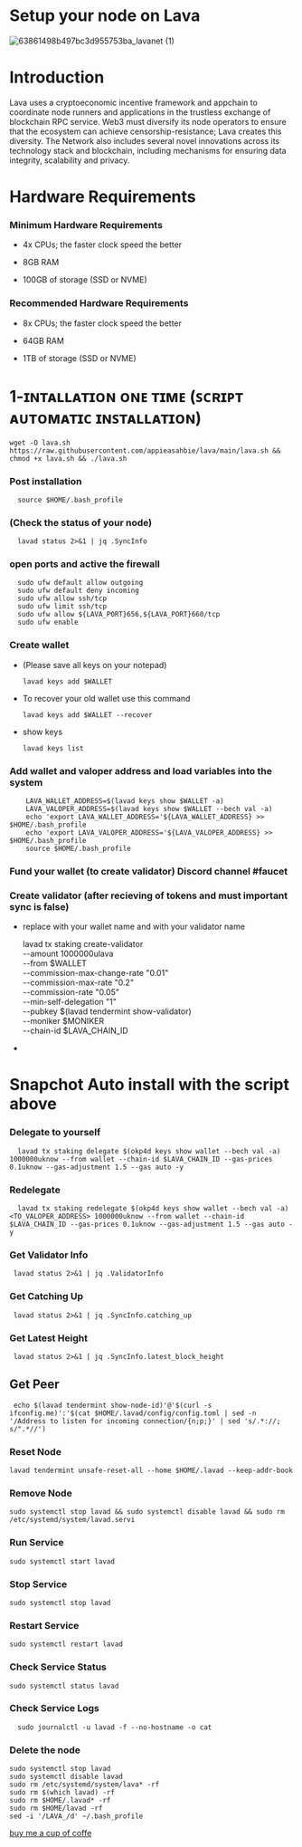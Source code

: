 # Setup your node on Lava


![63861498b497bc3d955753ba_lavanet (1)](https://user-images.githubusercontent.com/108979536/214578650-dad0f06b-2d5f-43db-a612-ca71df1eae10.jpg)



# Introduction

Lava uses a cryptoeconomic incentive framework and appchain to coordinate node runners and
applications in the trustless exchange of blockchain RPC service. Web3 must diversify its node
operators to ensure that the ecosystem can achieve censorship-resistance; Lava creates this
diversity. The Network also includes several novel innovations across its technology stack and
blockchain, including mechanisms for ensuring data integrity, scalability and privacy.


# Hardware Requirements

 ### Minimum Hardware Requirements
 
 + 4x CPUs; the faster clock speed the better

 + 8GB RAM

+ 100GB of storage (SSD or NVME)

 ### Recommended Hardware Requirements
 
 + 8x CPUs; the faster clock speed the better

+ 64GB RAM

+ 1TB of storage (SSD or NVME)

# 1-ɪɴᴛᴀʟʟᴀᴛɪᴏɴ ᴏɴᴇ ᴛɪᴍᴇ (ꜱᴄʀɪᴘᴛ ᴀᴜᴛᴏᴍᴀᴛɪᴄ ɪɴꜱᴛᴀʟʟᴀᴛɪᴏɴ)

    wget -O lava.sh https://raw.githubusercontent.com/appieasahbie/lava/main/lava.sh && chmod +x lava.sh && ./lava.sh
    
###  Post installation

      source $HOME/.bash_profile
      
### (Check the status of your node)

      lavad status 2>&1 | jq .SyncInfo
      
### open ports and active the firewall

      sudo ufw default allow outgoing
      sudo ufw default deny incoming
      sudo ufw allow ssh/tcp
      sudo ufw limit ssh/tcp
      sudo ufw allow ${LAVA_PORT}656,${LAVA_PORT}660/tcp
      sudo ufw enable
      
###  Create wallet

  + (Please save all keys on your notepad)

        lavad keys add $WALLET
   
  + To recover your old wallet use this command
 
        lavad keys add $WALLET --recover
        
  + show keys 
  
        lavad keys list
        
### Add wallet and valoper address and load variables into the system

        LAVA_WALLET_ADDRESS=$(lavad keys show $WALLET -a)
        LAVA_VALOPER_ADDRESS=$(lavad keys show $WALLET --bech val -a)
        echo 'export LAVA_WALLET_ADDRESS='${LAVA_WALLET_ADDRESS} >> $HOME/.bash_profile
        echo 'export LAVA_VALOPER_ADDRESS='${LAVA_VALOPER_ADDRESS} >> $HOME/.bash_profile
        source $HOME/.bash_profile
        
   
### Fund your wallet (to create validator) Discord channel #faucet


### Create validator (after recieving of tokens and must important sync is false)

  + replace <wallet> with your wallet name and <moniker> with your validator name
  
      lavad tx staking create-validator \
      --amount 1000000ulava \
      --from $WALLET \
      --commission-max-change-rate "0.01" \
      --commission-max-rate "0.2" \
      --commission-rate "0.05" \
      --min-self-delegation "1" \
      --pubkey  $(lavad tendermint show-validator) \
      --moniker $MONIKER \
      --chain-id $LAVA_CHAIN_ID
  

 * 

  
 # Snapchot Auto install with the script above 
 

### Delegate to yourself

      lavad tx staking delegate $(okp4d keys show wallet --bech val -a) 1000000uknow --from wallet --chain-id $LAVA_CHAIN_ID --gas-prices 0.1uknow --gas-adjustment 1.5 --gas auto -y 
      
 
 ### Redelegate
 
      lavad tx staking redelegate $(okp4d keys show wallet --bech val -a) <TO_VALOPER_ADDRESS> 1000000uknow --from wallet --chain-id $LAVA_CHAIN_ID --gas-prices 0.1uknow --gas-adjustment 1.5 --gas auto -y 
     
 ### Get Validator Info

     lavad status 2>&1 | jq .ValidatorInfo

### Get Catching Up

     lavad status 2>&1 | jq .SyncInfo.catching_up
 
### Get Latest Height

     lavad status 2>&1 | jq .SyncInfo.latest_block_height

## Get Peer

     echo $(lavad tendermint show-node-id)'@'$(curl -s ifconfig.me)':'$(cat $HOME/.lavad/config/config.toml | sed -n '/Address to listen for incoming connection/{n;p;}' | sed 's/.*://; s/".*//')

### Reset Node

    lavad tendermint unsafe-reset-all --home $HOME/.lavad --keep-addr-book

### Remove Node

    sudo systemctl stop lavad && sudo systemctl disable lavad && sudo rm /etc/systemd/system/lavad.servi
     
###  Run Service

    sudo systemctl start lavad

### Stop Service

    sudo systemctl stop lavad

### Restart Service

    sudo systemctl restart lavad

### Check Service Status

    sudo systemctl status lavad

### Check Service Logs

      sudo journalctl -u lavad -f --no-hostname -o cat     

### Delete the node 

    sudo systemctl stop lavad
    sudo systemctl disable lavad
    sudo rm /etc/systemd/system/lava* -rf
    sudo rm $(which lavad) -rf
    sudo rm $HOME/.lavad* -rf
    sudo rm $HOME/lavad -rf
    sed -i '/LAVA_/d' ~/.bash_profile


    
[buy me a cup of coffe ](https://www.paypal.com/paypalme/AbdelAkridi?country.x=NL&locale.x=en_US) 






